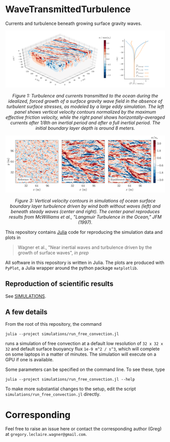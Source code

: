 # WaveTransmittedTurbulence

Currents and turbulence beneath growing surface gravity waves.

![wave-driven-turbulence](figures/figure_1.png)

<p align="center">
<i> Figure 1: Turbulence and currents transmitted to the ocean during the idealized, forced growth of a surface gravity wave field in the absence of turbulent surface stresses, as modeled by a large eddy simulation. The left panel shows vertical velocity contours normalized by the maximum effective friction velocity, while the right panel shows horizontally-averaged currents after 1/8th an inertial period and after a full inertial period. The initial boundary layer depth is around 8 meters.</i>
</p>

![vertical_velocity](figures/figure_4.png)

<p align="center">
<i> Figure 3: Vertical velocity contours in simulations of ocean surface boundary layer turbulence driven by wind both without waves (left) and beneath steady waves (center and right). The center panel reproduces results from McWilliams et al., "Langmuir Turbulence in the Ocean," JFM (1997).</i>
</p>

This repository contains [Julia](https://julialang.org) code for reproducing the simulation data and plots in 

> Wagner et al., "Near inertial waves and turbulence driven by the growth of surface waves", _in prep_

All software in this repository is written in Julia. The plots are produced with `PyPlot`, a Julia wrapper around the python package `matplotlib`.

## Reproduction of scientific results

See [SIMULATIONS](/SIMULATIONS.md).

## A few details

From the root of this repository, the command

```
julia --project simulations/run_free_convection.jl
```

runs a simulation of free convection at a default low resolution of `32 x 32 x 32` and default surface buoyancy flux `1e-9 m^2 / s^3`, which will complete on some laptops in a matter of minutes.
The simulation will execute on a GPU if one is available.

Some parameters can be specified on the command line.
To see these, type

```
julia --project simulations/run_free_convection.jl --help
```

To make more substantial changes to the setup, edit the script `simulations/run_free_convection.jl` directly.


# Corresponding

Feel free to raise an issue here or contact the corresponding author (Greg) at `gregory.leclaire.wagner@gmail.com`.
